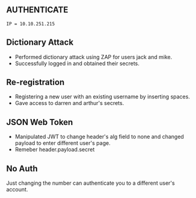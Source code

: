 ## AUTHENTICATE
```
IP = 10.10.251.215
```

Dictionary Attack
-------------------
+ Performed dictionary attack using ZAP for users jack and mike.
+ Successfully logged in and obtained their secrets.

Re-registration
-------------------
+ Registering a new user with an existing username by inserting spaces.
+ Gave access to darren and arthur's secrets.

JSON Web Token
-------------------
+ Manipulated JWT to change header's alg field to none and changed payload to enter different user's page.
+ Remeber header.payload.secret

No Auth
-------------------
Just changing the number can authenticate you to a different user's account.